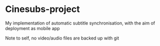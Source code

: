 # Cinesubs-project
My implementation of automatic subtitle synchronisation, with the aim of deployment as mobile app

Note to self, no video/audio files are backed up with git

